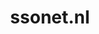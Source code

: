 ---
layout: post
title: "ssonet.nl"
internal_url: "/dutchgov/ssonet.nl.html"
subdomains_count: 35
all_subdomains_count: 76
urls_count: 4
ssl_rank: 0
http_rank: 51.25
url_link: /data/ssonet.nl/urls.txt
all_subdomains_link: /data/ssonet.nl/all_subdomains.txt
subdomains_link: /data/ssonet.nl/subdomains.txt
categories: dutchgov
---